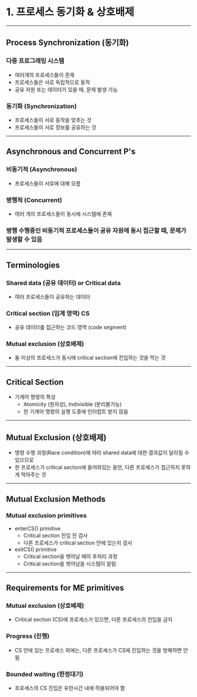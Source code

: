 # 1. 프로세스 동기화 & 상호배제
***
## Process Synchronization (동기화)
### 다중 프로그래밍 시스템
- 여러개의 프로세스들이 존재
- 프로세스들은 서로 독립적으로 동작
- 공유 자원 또는 데이터가 있을 때, 문제 발생 가능
### 동기화 (Synchronization)
- 프로세스들이 서로 동작을 맞추는 것
- 프로세스들이 서로 정보를 공유하는 것
***
## Asynchronous and Concurrent P's
### 비동기적 (Asynchronous)
- 프로세스들이 서로에 대해 모름
### 병행적 (Concurrent)
- 여러 개의 프로세스들이 동시에 시스템에 존재
### 병행 수행중인 비동기적 프로세스들이 공유 자원에 동시 접근할 때, 문제가 발생할 수 있음
***
## Terminologies
### Shared data (공유 데이터) or Critical data
- 여러 프로세스들이 공유하는 데이터
### Critical section (임계 영역) CS
- 공유 데이터를 접근하는 코드 영역 (code segment)
### Mutual exclusion (상호배제)
- 둘 이상의 프로세스가 동시에 critical section에 진입하는 것을 막는 것
***
## Critical Section
- 기계어 명령의 특성
  - Atomicity (원자성), Indivisible (분리불가능)
  - 한 기계어 명령의 실행 도중에 인터럽트 받지 않음
***
## Mutual Exclusion (상호배제)
- 명령 수행 과정(Race condition)에 따라 shared data에 대한 결과값이 달라질 수 있으므로
- 한 프로세스가 critical section에 들어와있는 동안, 다른 프로세스가 접근하지 못하게 막아주는 것
***
## Mutual Exclusion Methods
### Mutual exclusion primitives
- enterCS() primitive
  - Critical section 진입 전 검사
  - 다른 프로세스가 critical section 안에 있는지 검사
- exitCS() primitive
  - Critical section을 벗어날 때의 후처리 과정
  - Critical section을 벗어남을 시스템이 알림
***
## Requirements for ME primitives
### Mutual exclusion (상호배제)
- Critical section (CS)에 프로세스가 있으면, 다른 프로세스의 진입을 금지
### Progress (진행)
- CS 안에 있는 프로세스 외에는, 다른 프로세스가 CS에 진입하는 것을 방해하면 안됨
### Bounded waiting (한정대기)
- 프로세스의 CS 진입은 유한시간 내에 허용되어야 함